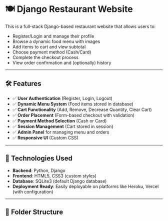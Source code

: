 # 🍽️ Django Restaurant Website

This is a full-stack Django-based restaurant website that allows users to:

- Register/Login and manage their profile
- Browse a dynamic food menu with images
- Add items to cart and view subtotal
- Choose payment method (Cash/Card)
- Complete the checkout process
- View order confirmation and (optionally) history

---

## 🛠️ Features

- ✅ **User Authentication** (Register, Login, Logout)
- ✅ **Dynamic Menu System** (Food items stored in database)
- ✅ **Cart Functionality** (Add, Remove, Decrease Quantity, Clear Cart)
- ✅ **Order Placement** (Form-based checkout with validation)
- ✅ **Payment Method Selection** (Cash or Card)
- ✅ **Session Management** (Cart stored in session)
- ✅ **Admin Panel** for managing menu and orders
- ✅ **Responsive UI** (Custom CSS)

---

## 🔧 Technologies Used

- **Backend**: Python, Django
- **Frontend**: HTML5, CSS3 (custom styles)
- **Database**: SQLite3 (default Django database)
- **Deployment Ready**: Easily deployable on platforms like Heroku, Vercel (with configuration)

---

## 📁 Folder Structure


